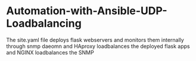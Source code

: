 # Automation-with-Ansible-UDP-Loadbalancing

The site.yaml file deploys flask webservers and monitors them internally through snmp daeomn and HAproxy loadbalances the deployed flask apps and NGINX loadbalances the SNMP
